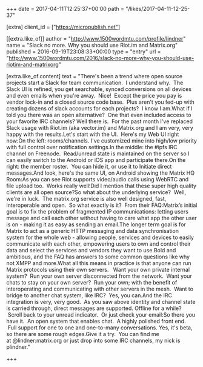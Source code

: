 +++
date = 2017-04-11T12:25:37+00:00
path = "/likes/2017-04-11-12-25-37"

[extra]
client_id = ["https://micropublish.net"]

[[extra.like_of]]
author = "http://www.1500wordmtu.com/profile/lindner"
name = "Slack no more.  Why you should use Riot.im and Matrix.org"
published = 2016-09-19T23:08:33+00:00
type = "entry"
url = "http://www.1500wordmtu.com/2016/slack-no-more-why-you-should-use-riotim-and-matrixorg"

[extra.like_of.content]
text = "There's been a trend where open source projects start a Slack for team communication.  I understand why.  The Slack UI is refined, you get searchable, synced conversions on all devices and even emails when you're away.  Nice!  Except the price you pay is vendor lock-in and a closed source code base.  Plus aren't you fed-up with creating dozens of slack accounts for each projects?  I know I am.What if I told you there was an open alternative?  One that even included access to your favorite IRC channels? Well there is.  For the past month I've replaced Slack usage with Riot.im (aka vector.im) and Matrix.org and I am very, very happy with the results.Let's start with the UI.  Here's my Web UI right now:On the left: rooms/channels. I've customized mine into high/low priority with full control over notification settings.In the middle: the #ipfs IRC channel on Freenode.  Read/unread state is maintained on the server so I can easily switch to the Android or iOS app and participate there.On the right: the member roster.  You can hide it, or use it to Initiate direct messages.And look, here's the same UI, on Android showing the Matrix HQ Room:As you can see Riot supports video/audio calls using WebRTC and file upload too.  Works really well!Did I mention that these super high quality clients are all open source?So what about the underlying service?  Well, we're in luck.  The matrix.org service is also well designed, fast, interoperable and open.  So what exactly is it?  From their FAQ:Matrix’s initial goal is to fix the problem of fragmented IP communications: letting users message and call each other without having to care what app the other user is on - making it as easy as sending an email.The longer term goal is for Matrix to act as a generic HTTP messaging and data synchronisation system for the whole web - allowing people, services and devices to easily communicate with each other, empowering users to own and control their data and select the services and vendors they want to use.Bold and ambitious, and the FAQ has answers to some common questions like why not XMPP and more.What all this means in practice is that anyone can run Matrix protocols using their own servers.   Want your own private internal system?  Run your own server disconnected from the network.  Want your chats to stay on your own server?  Run your own; with the benefit of interoperating and communicating with other servers in the mesh.  Want to bridge to another chat system, like IRC?  Yes, you can.And the IRC integration is very, very good.  As you saw above identity and channel state is carried through, direct messages are supported. Offline for a while?  Scroll back to your unread indicator.  Or just check your email:So there you have it.  An open system that enables chat.  A highly polished front end.  Full support for one to one and one-to-many conversations. Yes, it's beta, so there are some rough edges.Give it a try.  You can find me at @lindner:matrix.org or just drop into some IRC channels, my nick is plindner."

+++

